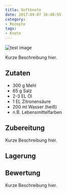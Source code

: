 ```yaml
---
title: Softknete
date: 2017-09-07 16:48:55
category:
- Rezepte
tags: 
- Knete
---
```


![test image](/make-a-mess/images/test.jpg)

Kurze Beschreibung hier.

## Zutaten
- 300 g Mehl
- 65 g Salz
- 2-3 EL Öl
- 1 EL Zitronensäure
- 200 ml Wasser (heiß)
- n.B. Lebensmittelfarben

## Zubereitung

Kurze Beschreibung hier.

## Lagerung



## Bewertung

Kurze Beschreibung hier.
